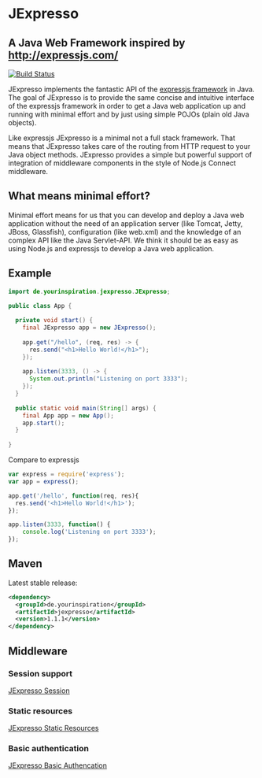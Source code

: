# JExpresso

## A Java Web Framework inspired by http://expressjs.com/

[![Build Status](https://travis-ci.org/Yourinspiration/jexpresso.svg?branch=master)](https://travis-ci.org/Yourinspiration/jexpresso)

JExpresso implements the fantastic API of the [expressjs framework](http://expressjs.com) in Java. The goal of JExpresso is to provide the same concise and intuitive interface of the expressjs framework in order to get a Java web application up and running with minimal effort and by just using simple POJOs (plain old Java objects).

Like expressjs JExpresso is a minimal not a full stack framework. That means that JExpresso takes care of the routing from HTTP request to your Java object methods. JExpresso provides a simple but powerful support of integration of middleware components in the style of Node.js Connect middleware.

## What means minimal effort?

Minimal effort means for us that you can develop and deploy a Java web application without the need of an application server (like Tomcat, Jetty, JBoss, Glassfish), configuration (like web.xml) and the knowledge of an complex API like the Java Servlet-API. We think it should be as easy as using Node.js and expressjs to develop a Java web application.

## Example

```java
import de.yourinspiration.jexpresso.JExpresso;

public class App {
  
  private void start() {
    final JExpresso app = new JExpresso();
    
    app.get("/hello", (req, res) -> {
      res.send("<h1>Hello World!</h1>");
    });
    
    app.listen(3333, () -> {
      System.out.println("Listening on port 3333");
    });
  }
  
  public static void main(String[] args) {
  	final App app = new App();
  	app.start();
  }
  
}
```

Compare to expressjs

```javascript
var express = require('express');
var app = express();

app.get('/hello', function(req, res){
  res.send('<h1>Hello World!</h1>');
});

app.listen(3333, function() {
    console.log('Listening on port 3333');
});
```

## Maven

Latest stable release:

```xml
<dependency>
  <groupId>de.yourinspiration</groupId>
  <artifactId>jexpresso</artifactId>
  <version>1.1.1</version>
</dependency>
```

## Middleware

### Session support

[JExpresso Session](https://github.com/Yourinspiration/jexpresso-session)

### Static resources

[JExpresso Static Resources](https://github.com/Yourinspiration/jexpresso-static-resources)

### Basic authentication

[JExpresso Basic Authencation](https://github.com/Yourinspiration/jexpresso-basic-auth)
